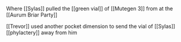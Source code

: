 Where [[Sylas]] pulled the [[green vial]] of [[Mutegen 3]] from at the [[Aurum Briar Party]]

[[Trevor]] used another pocket dimension to send the vial of [[Sylas]] [[phylactery]] away from him